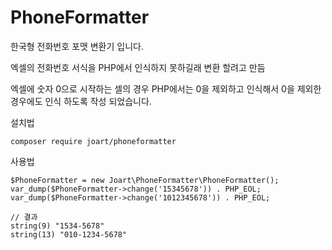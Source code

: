 # PhoneFormatter

한국형 전화번호 포맷 변환기 입니다.

엑셀의 전화번호 서식을 PHP에서 인식하지 못하길래 변환 할려고 만듬


엑셀에 숫자 0으로 시작하는 셀의 경우 PHP에서는 0을 제외하고 인식해서 0을 제외한 경우에도 인식 하도록 작성 되었습니다.

설치법
```
composer require joart/phoneformatter
```

사용법
```
$PhoneFormatter = new Joart\PhoneFormatter\PhoneFormatter();
var_dump($PhoneFormatter->change('15345678')) . PHP_EOL;
var_dump($PhoneFormatter->change('1012345678')) . PHP_EOL;

// 결과
string(9) "1534-5678"
string(13) "010-1234-5678"
```
